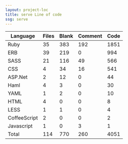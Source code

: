 ```yaml
---
layout: project-loc
title: serve Line of code
ssg: serve
---
```

<div class="table-responsive">
<table class="table">
<thead><tr>
<th>Language</th>
<th>Files</th>
<th>Blank</th>
<th>Comment</th>
<th>Code</th>
</tr></thead><tbody>
<tr><td>Ruby</td><td> 35</td><td> 383</td><td> 192</td><td> 1851</td></tr>
<tr><td>ERB</td><td> 39</td><td> 219</td><td> 0</td><td> 994</td></tr>
<tr><td>SASS</td><td> 21</td><td> 116</td><td> 49</td><td> 566</td></tr>
<tr><td>CSS</td><td> 4</td><td> 34</td><td> 16</td><td> 541</td></tr>
<tr><td>ASP.Net</td><td> 2</td><td> 12</td><td> 0</td><td> 44</td></tr>
<tr><td>Haml</td><td> 4</td><td> 3</td><td> 0</td><td> 30</td></tr>
<tr><td>YAML</td><td> 1</td><td> 2</td><td> 0</td><td> 10</td></tr>
<tr><td>HTML</td><td> 4</td><td> 0</td><td> 0</td><td> 8</td></tr>
<tr><td>LESS</td><td> 1</td><td> 1</td><td> 0</td><td> 4</td></tr>
<tr><td>CoffeeScript</td><td> 2</td><td> 0</td><td> 0</td><td> 2</td></tr>
<tr><td>Javascript</td><td> 1</td><td> 0</td><td> 3</td><td> 1</td></tr>
<tr><td>Total</td><td>114</td><td>770</td><td>260</td><td>4051</td></tr>
</tbody></table></div>
